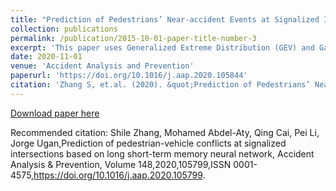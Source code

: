 ```yaml
---
title: "Prediction of Pedestrians’ Near-accident Events at Signalized Intersections Using Gated Recurrent Unit (GRU)"
collection: publications
permalink: /publication/2015-10-01-paper-title-number-3
excerpt: 'This paper uses Generalized Extreme Distribution (GEV) and Gated Recurrent Unit (GRU) neural network to predict pedestrians' near-accident events.'
date: 2020-11-01
venue: 'Accident Analysis and Prevention'
paperurl: 'https://doi.org/10.1016/j.aap.2020.105844'
citation: 'Zhang S, et.al. (2020). &quot;Prediction of Pedestrians’ Near-accident Events at Signalized Intersections Using Gated Recurrent Unit (GRU)&quot; <i>Accident Analysis and Prevention</i>. Volume 148.'
---
```


[Download paper here](http://shilezhang.github.io/files/paper3.pdf)

Recommended citation: Shile Zhang, Mohamed Abdel-Aty, Qing Cai, Pei Li, Jorge Ugan,Prediction of pedestrian-vehicle conflicts at signalized intersections based on long short-term memory neural network, Accident Analysis & Prevention, Volume 148,2020,105799,ISSN 0001-4575,https://doi.org/10.1016/j.aap.2020.105799.
